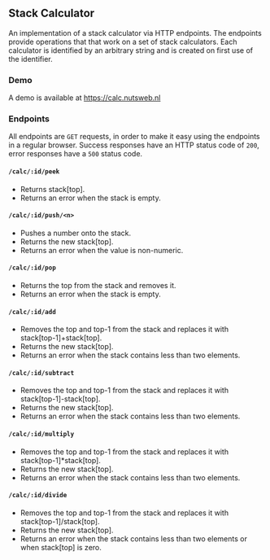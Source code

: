 ## Stack Calculator

An implementation of a stack calculator via HTTP endpoints. The endpoints provide operations that that work on a set of stack calculators. Each calculator is identified by an arbitrary string and is created on first use of the identifier.

### Demo

A demo is available at https://calc.nutsweb.nl

### Endpoints

All endpoints are `GET` requests, in order to make it easy using the endpoints in a regular browser.
Success responses have an HTTP status code of `200`, error responses have a `500` status code. 

#### `/calc/:id/peek` 
- Returns stack[top].
- Returns an error when the stack is empty.

#### `/calc/:id/push/<n>`
- Pushes a number onto the stack.
- Returns the new stack[top].
- Returns an error when the value is non-numeric. 

#### `/calc/:id/pop`
- Returns the top from the stack and removes it.
- Returns an error when the stack is empty.

#### `/calc/:id/add`
- Removes the top and top-1 from the stack and replaces it with stack[top-1]+stack[top].
- Returns the new stack[top].
- Returns an error when the stack contains less than two elements.

#### `/calc/:id/subtract`
- Removes the top and top-1 from the stack and replaces it with stack[top-1]-stack[top].
- Returns the new stack[top].
- Returns an error when the stack contains less than two elements.

#### `/calc/:id/multiply`
- Removes the top and top-1 from the stack and replaces it with stack[top-1]*stack[top].
- Returns the new stack[top].
- Returns an error when the stack contains less than two elements.

#### `/calc/:id/divide`
- Removes the top and top-1 from the stack and replaces it with stack[top-1]/stack[top].
- Returns the new stack[top].
- Returns an error when the stack contains less than two elements or when stack[top] is zero.

